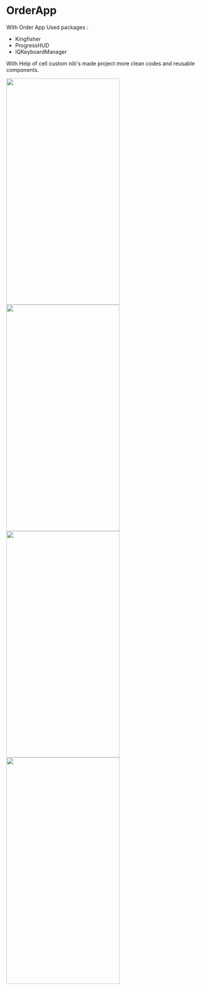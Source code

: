 # OrderApp

With Order App 
Used packages :
- Kingfisher
- ProgressHUD
- IQKeyboardManager

With Help of cell custom nib's made project more clean codes and reusable components.

<p float="left">
 <img src="https://user-images.githubusercontent.com/70916991/188323272-99db0b7e-d655-4094-97c6-0ebdc6bcb0cd.png" width="300" height="600" />

 <img src="https://user-images.githubusercontent.com/70916991/188323155-4c2c1b33-eb96-45b7-8865-81a2ecbda03c.png" width="300" height="600" />
 <img src="https://user-images.githubusercontent.com/70916991/188323158-de686a74-8327-4f32-97c1-db2833b34c03.png" width="300" height="600" />
 <img src="https://user-images.githubusercontent.com/70916991/188323160-bfc1abe8-c92f-4c43-bbd7-a679bc727367.png" width="300" height="600" />


